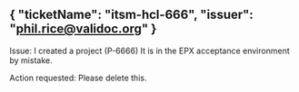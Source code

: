 {
  "ticketName": "itsm-hcl-666",
  "issuer": "phil.rice@validoc.org"
}
---
Issue:
I created a project (P-6666) It is in the EPX acceptance environment by mistake. 

Action requested:
Please delete this.
